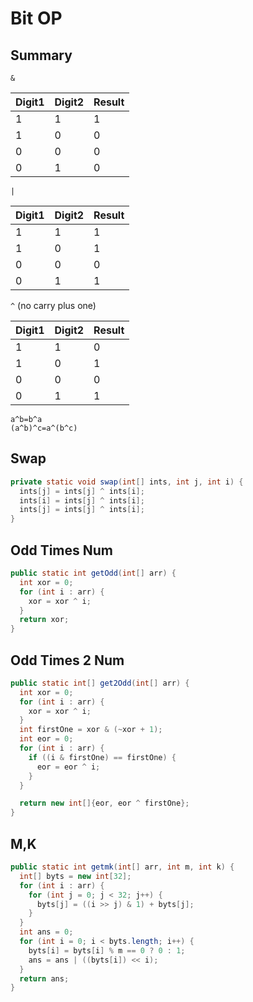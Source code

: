# Bit OP



## Summary

`&`  

| Digit1 | Digit2 | Result |
| :----- | :----- | :----- |
| 1      | 1      | 1      |
| 1      | 0      | 0      |
| 0      | 0      | 0      |
| 0      | 1      | 0      |

`|`

| Digit1 | Digit2 | Result |
| :----- | :----- | :----- |
| 1      | 1      | 1      |
| 1      | 0      | 1      |
| 0      | 0      | 0      |
| 0      | 1      | 1      |

`^` (no carry plus one)

| Digit1 | Digit2 | Result |
| :----- | :----- | :----- |
| 1      | 1      | 0      |
| 1      | 0      | 1      |
| 0      | 0      | 0      |
| 0      | 1      | 1      |

```
a^b=b^a
(a^b)^c=a^(b^c)
```



## Swap

```java
private static void swap(int[] ints, int j, int i) {
  ints[j] = ints[j] ^ ints[i];
  ints[i] = ints[j] ^ ints[i];
  ints[j] = ints[j] ^ ints[i];
}
```



## Odd Times Num

```java
public static int getOdd(int[] arr) {
  int xor = 0;
  for (int i : arr) {
    xor = xor ^ i;
  }
  return xor;
}
```



## Odd Times 2 Num

```java
public static int[] get2Odd(int[] arr) {
  int xor = 0;
  for (int i : arr) {
    xor = xor ^ i;
  }
  int firstOne = xor & (~xor + 1);
  int eor = 0;
  for (int i : arr) {
    if ((i & firstOne) == firstOne) {
      eor = eor ^ i;
    }
  }

  return new int[]{eor, eor ^ firstOne};
}
```



## M,K

```java
public static int getmk(int[] arr, int m, int k) {
  int[] byts = new int[32];
  for (int i : arr) {
    for (int j = 0; j < 32; j++) {
      byts[j] = ((i >> j) & 1) + byts[j];
    }
  }
  int ans = 0;
  for (int i = 0; i < byts.length; i++) {
    byts[i] = byts[i] % m == 0 ? 0 : 1;
    ans = ans | ((byts[i]) << i);
  }
  return ans;
}
```

